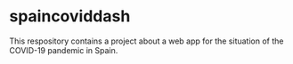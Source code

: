 # spaincoviddash
This respository contains a project about a web app for the situation of the COVID-19 pandemic in Spain.

